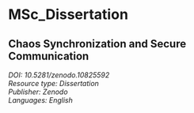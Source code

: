 # MSc_Dissertation
## Chaos Synchronization and Secure Communication

*DOI: 10.5281/zenodo.10825592*<br>
*Resource type: Dissertation*<br>
*Publisher: Zenodo*<br>
*Languages: English*<br>
